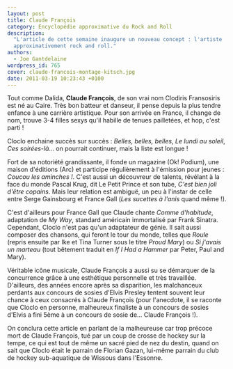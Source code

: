 ```yaml
---
layout: post
title: Claude François
category: Encyclopédie approximative du Rock and Roll
description:
  "L'article de cette semaine inaugure un nouveau concept : l'artiste
  approximativement rock and roll."
authors:
  - Joe Gantdelaine
wordpress_id: 765
cover: claude-francois-montage-kitsch.jpg
date: 2011-03-19 10:23:43 +0100
---
```


Tout comme Dalida, **Claude François**, de son vrai nom Clodiris Fransosiris est
né au Caire. Très bon batteur et danseur, il pense depuis la plus tendre enfance
à une carrière artistique. Pour son arrivée en France, il change de nom, trouve
3-4 filles sexys qu'il habille de tenues pailletées, et hop, c'est parti !

Cloclo enchaine succès sur succès : _Belles, belles, belles_, _Le lundi au
soleil_, _Ces soirées-là_… on pourrait continuer, mais la liste est longue !

Fort de sa notoriété grandissante, il fonde un magazine (Ok! Podium), une maison
d'éditions (Arc) et participe régulièrement à l'émission pour jeunes : _Coucou
les aminches !_. C'est aussi un découvreur de talents, révélant à la face du
monde Pascal Krug, dit Le Petit Prince et son tube, _C'est bien joli d'être
copains_. Mais leur relation est ambiguë, un peu à l'instar de celle entre Serge
Gainsbourg et France Gall (_Les sucettes à l'anis_ quand même !).

C'est d'ailleurs pour France Gall que Claude chante _Comme d'habitude_,
adaptation de _My Way_, standard américain immortalisé par Frank Sinatra.
Cependant, Cloclo n'est pas qu'un adaptateur de génie. Il sait aussi composer
des chansons, qui feront le tour du monde, telles que _Roule_ (repris ensuite
par Ike et Tina Turner sous le titre _Proud Mary_) ou _Si j'avais un marteau_
(tout bêtement traduit en _If I Had a Hammer_ par Peter, Paul and Mary).

Véritable icône musicale, Claude François a aussi su se démarquer de la
concurrence grâce à une esthétique personnelle et très travaillée. D'ailleurs,
des années encore après sa disparition, les malchanceux perdants aux concours de
sosies d'Elvis Presley tentent souvent leur chance à ceux consacrés à Claude
François (pour l'anecdote, il se raconte que Cloclo en personne, malheureux
finaliste à un concours de sosies d'Elvis a fini 5ème à un concours de sosie de…
Claude François !).

On conclura cette article en parlant de la malheureuse car trop précoce mort de
Claude François, tué par un coup de crosse de hockey sur la tempe, ce qui est
tout de même un sacré pied de nez du destin, quand on sait que Cloclo était le
parrain de Florian Gazan, lui-même parrain du club de hockey sub-aquatique de
Wissous dans l'Essonne.
